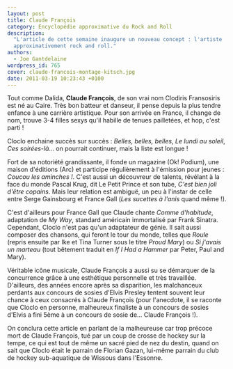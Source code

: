 ```yaml
---
layout: post
title: Claude François
category: Encyclopédie approximative du Rock and Roll
description:
  "L'article de cette semaine inaugure un nouveau concept : l'artiste
  approximativement rock and roll."
authors:
  - Joe Gantdelaine
wordpress_id: 765
cover: claude-francois-montage-kitsch.jpg
date: 2011-03-19 10:23:43 +0100
---
```


Tout comme Dalida, **Claude François**, de son vrai nom Clodiris Fransosiris est
né au Caire. Très bon batteur et danseur, il pense depuis la plus tendre enfance
à une carrière artistique. Pour son arrivée en France, il change de nom, trouve
3-4 filles sexys qu'il habille de tenues pailletées, et hop, c'est parti !

Cloclo enchaine succès sur succès : _Belles, belles, belles_, _Le lundi au
soleil_, _Ces soirées-là_… on pourrait continuer, mais la liste est longue !

Fort de sa notoriété grandissante, il fonde un magazine (Ok! Podium), une maison
d'éditions (Arc) et participe régulièrement à l'émission pour jeunes : _Coucou
les aminches !_. C'est aussi un découvreur de talents, révélant à la face du
monde Pascal Krug, dit Le Petit Prince et son tube, _C'est bien joli d'être
copains_. Mais leur relation est ambiguë, un peu à l'instar de celle entre Serge
Gainsbourg et France Gall (_Les sucettes à l'anis_ quand même !).

C'est d'ailleurs pour France Gall que Claude chante _Comme d'habitude_,
adaptation de _My Way_, standard américain immortalisé par Frank Sinatra.
Cependant, Cloclo n'est pas qu'un adaptateur de génie. Il sait aussi composer
des chansons, qui feront le tour du monde, telles que _Roule_ (repris ensuite
par Ike et Tina Turner sous le titre _Proud Mary_) ou _Si j'avais un marteau_
(tout bêtement traduit en _If I Had a Hammer_ par Peter, Paul and Mary).

Véritable icône musicale, Claude François a aussi su se démarquer de la
concurrence grâce à une esthétique personnelle et très travaillée. D'ailleurs,
des années encore après sa disparition, les malchanceux perdants aux concours de
sosies d'Elvis Presley tentent souvent leur chance à ceux consacrés à Claude
François (pour l'anecdote, il se raconte que Cloclo en personne, malheureux
finaliste à un concours de sosies d'Elvis a fini 5ème à un concours de sosie de…
Claude François !).

On conclura cette article en parlant de la malheureuse car trop précoce mort de
Claude François, tué par un coup de crosse de hockey sur la tempe, ce qui est
tout de même un sacré pied de nez du destin, quand on sait que Cloclo était le
parrain de Florian Gazan, lui-même parrain du club de hockey sub-aquatique de
Wissous dans l'Essonne.
